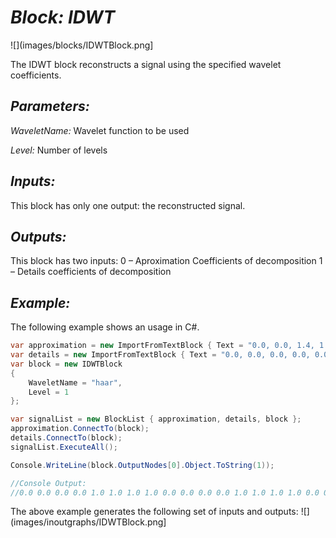 # *Block: IDWT*
![](images/blocks/IDWTBlock.png]

The IDWT block reconstructs a signal using the specified wavelet coefficients.

## *Parameters:*

*WaveletName:* Wavelet function to be used

*Level:* Number of levels

## *Inputs:*

This block has only one output: the reconstructed signal.

## *Outputs:*

This block has two inputs:
0 – Aproximation Coefficients of decomposition
1 – Details coefficients of decomposition

## *Example:*

The following example shows an usage in C#.

```csharp
var approximation = new ImportFromTextBlock { Text = "0.0, 0.0, 1.4, 1.4, 0.0, 0.0, 1.4, 1.4, 0.0, 0.0, 1.5, 1.3, 0.0, 0.0, 1.4, 1.4" };
var details = new ImportFromTextBlock { Text = "0.0, 0.0, 0.0, 0.0, 0.0, 0.0, 0.0, 0.0, 0.0, 0.0, -0.1, -0.1, 0.0, 0.0, 0.0, 0.0" };
var block = new IDWTBlock
{
    WaveletName = "haar",
    Level = 1
};

var signalList = new BlockList { approximation, details, block };
approximation.ConnectTo(block);
details.ConnectTo(block);
signalList.ExecuteAll();

Console.WriteLine(block.OutputNodes[0].Object.ToString(1));

//Console Output:
//0.0 0.0 0.0 0.0 1.0 1.0 1.0 1.0 0.0 0.0 0.0 0.0 1.0 1.0 1.0 1.0 0.0 0.0 0.0 0.0 1.0 1.1 0.8 1.0 0.0 0.0 0.0 0.0 1.0 1.0 1.0 0.0
```

The above example generates the following set of inputs and outputs:
![](images/inoutgraphs/IDWTBlock.png]

